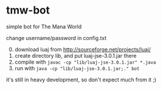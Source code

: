 # tmw-bot
simple bot for The Mana World

change username/password in config.txt

0. download luaj from http://sourceforge.net/projects/luaj/
1. create directory lib, and put luaj-jse-3.0.1.jar there
2. compile with `javac -cp "lib/luaj-jse-3.0.1.jar" *.java`
3. run with `java -cp "lib/luaj-jse-3.0.1.jar;." bot`

it's still in heavy development, so don't expect much from it ;)
